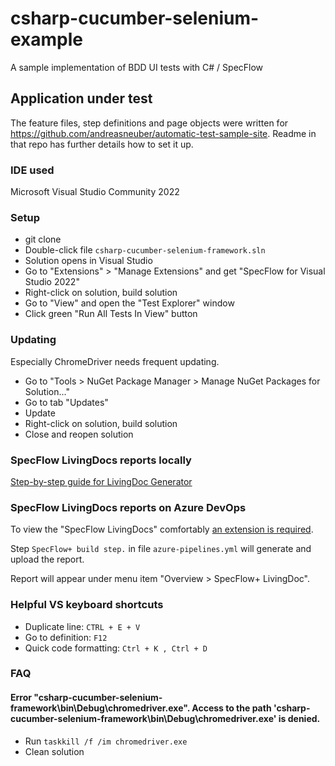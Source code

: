 # csharp-cucumber-selenium-example
A sample implementation of BDD UI tests with C# / SpecFlow

## Application under test
The feature files, step definitions and page objects were written for https://github.com/andreasneuber/automatic-test-sample-site.
Readme in that repo has further details how to set it up.

### IDE used
Microsoft Visual Studio Community 2022

### Setup 
- git clone 
- Double-click file `csharp-cucumber-selenium-framework.sln`
- Solution opens in Visual Studio
- Go to "Extensions" > "Manage Extensions" and get "SpecFlow for Visual Studio 2022"
- Right-click on solution, build solution
- Go to "View" and open the "Test Explorer" window
- Click green "Run All Tests In View" button

### Updating
Especially ChromeDriver needs frequent updating.
- Go to "Tools > NuGet Package Manager > Manage NuGet Packages for Solution..."
- Go to tab "Updates"
- Update
- Right-click on solution, build solution
- Close and reopen solution

### SpecFlow LivingDocs reports locally
[Step-by-step guide for LivingDoc Generator](https://docs.specflow.org/projects/specflow-livingdoc/en/latest/sbsguides/sbscli.html)

### SpecFlow LivingDocs reports on Azure DevOps
To view the "SpecFlow LivingDocs" comfortably [an extension is required](https://docs.specflow.org/projects/specflow-livingdoc/en/latest/Installation/Installation.html).

Step `SpecFlow+ build step.` in file `azure-pipelines.yml` will generate and upload the report.

Report will appear under menu item "Overview > SpecFlow+ LivingDoc".

### Helpful VS keyboard shortcuts
- Duplicate line: `CTRL + E + V`
- Go to definition: `F12`
- Quick code formatting: `Ctrl + K , Ctrl + D`


### FAQ
#### Error "csharp-cucumber-selenium-framework\bin\Debug\chromedriver.exe". Access to the path 'csharp-cucumber-selenium-framework\bin\Debug\chromedriver.exe' is denied.
- Run `taskkill /f /im chromedriver.exe`
- Clean solution
